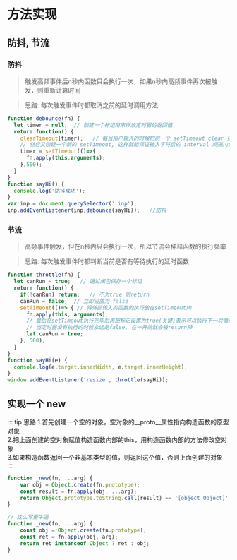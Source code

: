 # 方法实现
## 防抖, 节流
### 防抖
> 触发高频事件后n秒内函数只会执行一次，如果n秒内高频事件再次被触发，则重新计算时间

> 思路: 每次触发事件时都取消之前的延时调用方法
```js
function debounce(fn) {
  let timer = null;  // 创建一个标记用来存放定时器的返回值
  return function() {
    clearTimeout(timer);   // 每当用户输入的时候把前一个 setTimeout clear 掉
    // 然后又创建一个新的 setTimeout, 这样就能保证输入字符后的 interval 间隔内如果还有字符输入的话，就不会执行 fn 函数
    timer = setTimeout(()=>{
      fn.apply(this,arguments);
    },500);
  }
}
function sayHi() {
  console.log('防抖成功');
}
var inp = document.querySelector('.inp');
inp.addEventListener(inp,debounce(sayHi));   //防抖
```

### 节流
> 高频事件触发，但在n秒内只会执行一次，所以节流会稀释函数的执行频率

> 思路: 每次触发事件时都判断当前是否有等待执行的延时函数
```js
function throttle(fn) {
  let canRun = true;   // 通过闭包保存一个标记
  return function() {
    if(!canRun) return;   // 不为true 则return
    canRun = false;  // 立即设置为 false
    setTimeout(()=> { // 将外部传入的函数的执行放在setTimeout内
      fn.apply(this, arguments);
      // 最后在setTimeout执行完毕后再把标记设置为true(关键)表示可以执行下一次循环了.
      // 当定时器没有执行的时候永远是false, 在一开始就会被return掉
      let canRun = true;
    }, 500);
  }
}
function sayHi(e) {
  console.log(e.target.innerWidth, e.target.innerHeight);
}
window.addEventListener('resize', throttle(sayHi));
```

## 实现一个 new
::: tip 思路
1.首先创建一个空的对象，空对象的__proto__属性指向构造函数的原型对象 <br>
2.把上面创建的空对象赋值构造函数内部的this，用构造函数内部的方法修改空对象  <br>
3.如果构造函数返回一个非基本类型的值，则返回这个值，否则上面创建的对象
:::

```js
function _new(fn, ...arg) {
    var obj = Object.create(fn.prototype);
    const result = fn.apply(obj, ...arg);
    return Object.prototype.toString.call(result) == '[object Object]' ? result : obj;
}
```
```js
// 这么写更牛逼
function _new(fn, ...arg) {
    const obj = Object.create(fn.prototype);
    const ret = fn.apply(obj, arg);
    return ret instanceof Object ? ret : obj;
}
```